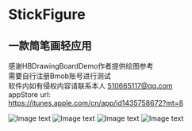 # StickFigure

## 一款简笔画轻应用  
感谢HBDrawingBoardDemo作者提供绘图参考  
需要自行注册Bmob账号进行测试  
  软件内如有侵权内容请联系本人 510665117@qq.com  
appStore url:  
  https://itunes.apple.com/cn/app/id1435758672?mt=8

![Image text](https://github.com/aaa510665117/StickFigure/raw/master/Images/1.png)
![Image text](https://github.com/aaa510665117/StickFigure/raw/master/Images/2.png)
![Image text](https://github.com/aaa510665117/StickFigure/raw/master/Images/3.png)
![Image text](https://github.com/aaa510665117/StickFigure/raw/master/Images/4.png)
